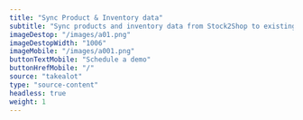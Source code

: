 ```yaml
---
title: "Sync Product & Inventory data"
subtitle: "Sync products and inventory data from Stock2Shop to existing Takealot marketplace offerings"
imageDestop: "/images/a01.png"
imageDestopWidth: "1006"
imageMobile: "/images/a001.png"
buttonTextMobile: "Schedule a demo"
buttonHrefMobile: "/"
source: "takealot"
type: "source-content"
headless: true
weight: 1
---
```

